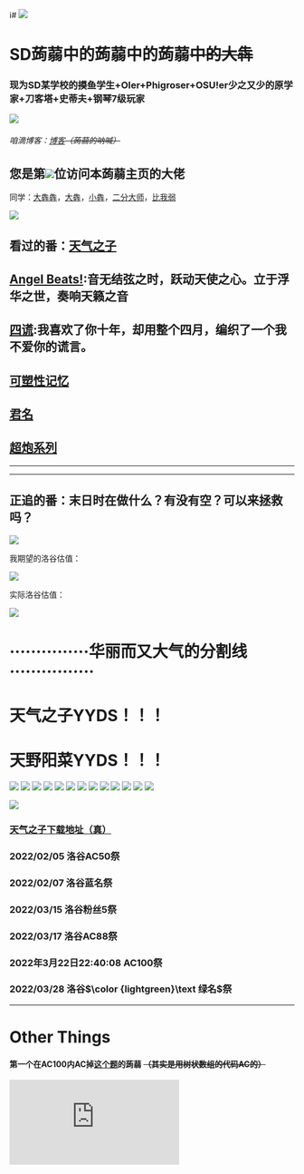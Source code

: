 i# ![](https://www.xht37.com/wp-content/uploads/2019/11/1572969040_781823.png)
# SD蒟蒻中的蒟蒻中的蒟蒻~~中的大犇~~
### 现为SD某学校的~~摸鱼~~学生+OIer+Phigroser+OSU!er少之又少的原学家+刀客塔+史蒂夫+钢琴7级玩家

![](https://codeforces.com/predownloaded/1a/35/1a358993222bcef78eda2ce6d58edbeeba6a84c8.png)

###### 咱滴博客：[博客](https://www.luogu.com.cn/blog/aMANO/)~~（蒟蒻的呐喊）~~

## 您是第![](https://count.getloli.com/get/@:Amano_Hina)位访问本蒟蒻主页的大佬

同学：[大犇犇](https://www.luogu.com.cn/user/373624)，[大犇](https://www.luogu.com.cn/user/368474)，[小犇](https://www.luogu.com.cn/user/359845)，[二分大师](https://www.luogu.com.cn/user/107667)，[比我弱](https://www.luogu.com.cn/user/583719)



![](https://statcard.vercel.app/api?id=631713)


## 看过的番：[天气之子](https://www.bilibili.com/bangumi/play/ss33343?theme=movie&spm_id_from=333.337.0.0)

## [Angel Beats!](https://www.bilibili.com/bangumi/play/ss959/?from=search&seid=571352715164019495&spm_id_from=333.337.0.0):音无结弦之时，跃动天使之心。立于浮华之世，奏响天籁之音

## [四谎](https://www.bilibili.com/bangumi/play/ss1699?spm_id_from=333.999.0.0):我喜欢了你十年，却用整个四月，编织了一个我不爱你的谎言。

## [可塑性记忆](https://www.bilibili.com/bangumi/play/ss1552?spm_id_from=333.999.0.0)

## [君名](https://www.bilibili.com/bangumi/play/ss12044?theme=movie&spm_id_from=333.337.0.0)

## [超炮系列](https://www.bilibili.com/bangumi/play/ss425?spm_id_from=333.337.0.0)



------------


------------




## 正追的番：末日时在做什么？有没有空？可以来拯救吗？

![](https://ipcounter.ihcr.top/?mode=2&mail=2877521617@qq.com&qq=2877521617&gh=%EF%BC%9F%EF%BC%9F%EF%BC%9F&lg=Amano_Hina&qq=2877521617)



我期望的洛谷估值：

![](https://luogu.wao3.cn/api/guzhi?id=631713&scores=100,100,100,100,100)

实际洛谷估值：

![](https://luogu.wao3.cn/api/guzhi?id=631713&scores=100,31,0,4,0)


# ···············华丽而又大气的分割线················


# 天气之子YYDS！！！
# 天野阳菜YYDS！！！

![](https://cdn.luogu.com.cn/upload/image_hosting/lctlqzcs.png)
![](https://cdn.luogu.com.cn/upload/image_hosting/6yxam56c.png)
![](https://cdn.luogu.com.cn/upload/image_hosting/1d7e0nwx.png)
![](https://cdn.luogu.com.cn/upload/image_hosting/mtg7vgq6.png)
![](https://cdn.luogu.com.cn/upload/image_hosting/b06l59j1.png)
![](https://cdn.luogu.com.cn/upload/image_hosting/u02kngs6.png)
![](https://cdn.luogu.com.cn/upload/image_hosting/znep4cv4.png)
![](https://cdn.luogu.com.cn/upload/image_hosting/40geohug.png)
![](https://img5.vilipix.com/picture/pages/regular/2021/07/09/14/03/78307689_p0_master1200.jpg?x-oss-process=image/resize,m_fill,w_1000)
![](https://img5.vilipix.com/picture/pages/regular/2021/05/21/21/03/77616141_p0_master1200.jpg?x-oss-process=image/resize,m_fill,w_1000)
![](https://img5.vilipix.com/picture/pages/regular/2021/06/06/11/24/76184284_p0_master1200.jpg?x-oss-process=image/resize,m_fill,w_1000)
![](https://img5.vilipix.com/picture/pages/regular/2021/07/09/14/12/76613315_p0_master1200.jpg?x-oss-process=image/resize,m_fill,w_1000)
![](https://img5.vilipix.com/picture/pages/regular/2021/04/25/18/20/75856692_p0_master1200.jpg?x-oss-process=image/resize,m_fill,w_1000)

![](bilibili:BV1CE411a74Y)

### [天气之子下载地址（真）](https://www.aliyundrive.com/s/f7embB7899W)

### 2022/02/05 洛谷AC50祭

### 2022/02/07 洛谷蓝名祭

### 2022/03/15 洛谷粉丝5祭

### 2022/03/17 洛谷AC88祭

### 2022年3月22日22:40:08  AC100祭

### 2022/03/28 洛谷$\color {lightgreen}\text 绿名$祭
------------
# Other Things

#### 第一个在AC100内AC掉[这个题](https://www.luogu.com.cn/problem/P8218)的蒟蒻 ~~（其实是用树状数组的代码AC的）~~
![](http://img.xjh.me/random_img.php?type=bg&ctype=nature&return=302)
